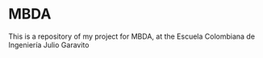 # MBDA
This is a repository of my project for MBDA, at the Escuela Colombiana de Ingeniería Julio Garavito
